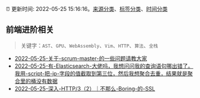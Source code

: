:alarm_clock: 更新时间: 2022-05-25 15:16:16。[来源分类](../README.md)、[标签分类](../TAGS.md)、[时间分类](../TIMELINE.md)

## 前端进阶相关


> 关键字：`AST`、`GPU`、`WebAssembly`、`Vim`、`HTTP`、`算法`、`全栈`



- [2022-05-25-关于-scrum-master-的一些问题请教大家](https://www.v2ex.com/t/855316) 
- [2022-05-25-有-Elasticsearch-大佬吗，我想问问我的查询语句哪出错了。我用-script-把-ip-字段的值截取到第三位，然后我想聚合去重，结果就是聚合里的桶没有数据](https://www.v2ex.com/t/855288) 
- [2022-05-25-深入-HTTP/3（2）｜不那么-Boring-的-SSL](https://toutiao.io/k/rnojf2k) 